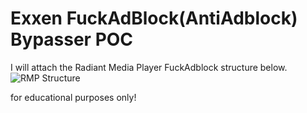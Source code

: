 # Exxen FuckAdBlock(AntiAdblock) Bypasser POC
I will attach the Radiant Media Player FuckAdblock structure below.
![RMP Structure](https://i.ibb.co/V9jWHp2/RMPStructure.png)











for educational purposes only!
